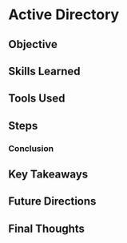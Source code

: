# Active Directory 

## Objective

## Skills Learned

## Tools Used

## Steps

### Conclusion

## Key Takeaways

## Future Directions

## Final Thoughts

